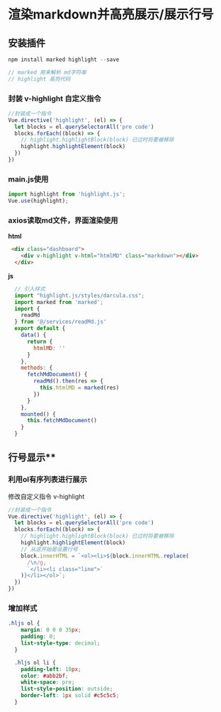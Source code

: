 # 渲染markdown并高亮展示/展示行号

## 安装插件

```javascript
npm install marked highlight --save

// marked 用来解析 md字符串
// highlight 高亮代码
```

### 封装 v-highlight 自定义指令

```javascript
//封装成一个指令
Vue.directive('highlight', (el) => {
  let blocks = el.querySelectorAll('pre code')
  blocks.forEach((block) => {
    // highlight.highlightBlock(block) 已过时将要被移除
    highlight.highlightElement(block)
  })
})
```

### main.js使用

```javascript
import highlight from 'highlight.js';
Vue.use(highlight);
```

### axios读取md文件，界面渲染使用

**html**

```html
 <div class="dashboard">
    <div v-highlight v-html="htmlMD" class="markdown"></div>
  </div>
```

**js**

```javascript
  // 引入样式
  import "highlight.js/styles/darcula.css";
  import marked from 'marked';
  import {
    readMd
  } from '@/services/readMd.js'
  export default {
    data() {
      return {
        htmlMD: ''
      }
    },
    methods: {
      fetchMdDocument() {
        readMd().then(res => {
          this.htmlMD = marked(res)
        })
      }
    },
    mounted() {
      this.fetchMdDocument()
    }
  }
```

## 行号显示**

### 利用ol有序列表进行展示

修改自定义指令 v-highlight

```javascript
//封装成一个指令
Vue.directive('highlight', (el) => {
  let blocks = el.querySelectorAll('pre code')
  blocks.forEach((block) => {
    // highlight.highlightBlock(block) 已过时将要被移除
    highlight.highlightElement(block)
    // 从这开始是设置行号
    block.innerHTML = `<ol><li>${block.innerHTML.replace(
      /\n/g,
      `</li><li class="line">`
    )}</li></ol>`;
  })
})
```

### 增加样式

```css
.hljs ol {
    margin: 0 0 0 35px;
    padding: 0;
    list-style-type: decimal;
  }

  .hljs ol li {
    padding-left: 10px;
    color: #abb2bf;
    white-space: pre;
    list-style-position: outside;
    border-left: 1px solid #c5c5c5;
  }
```